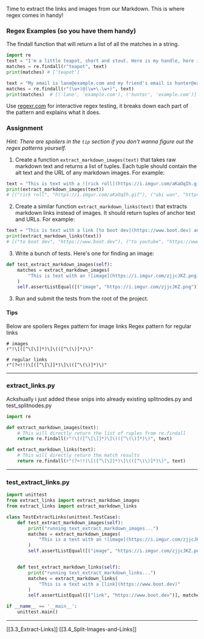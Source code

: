 Time to extract the links and images from our Markdown. This is where regex comes in handy!

### Regex Examples (so you have them handy)
The findall function that will return a list of all the matches in a string. 
``` python
import re
text = "I'm a little teapot, short and stout. Here is my handle, here is my spout."
matches = re.findall(r"teapot", text)
print(matches) # ['teapot']

text = "My email is lane@example.com and my friend's email is hunter@example.com"
matches = re.findall(r"(\w+)@(\w+\.\w+)", text)
print(matches)  # [('lane', 'example.com'), ('hunter', 'example.com')]
```
Use [regexr.com](https://www.regexr.com) for interactive regex testing, it breaks down each part of the pattern and explains what it does. 

### Assignment
_Hint: There are spoilers in the `tip` section if you don't wanna figure out the regex patterns yourself._

1. Create a function `extract_markdown_images(text)` that takes raw markdown text and returns a list of tuples. Each tuple should contain the alt text and the URL of any markdown images. For example:
``` python
text = "This is text with a ![rick roll](https://i.imgur.com/aKaOqIh.gif) and ![obi wan](https://i.imgur.com/fJRm4Vk.jpeg)"
print(extract_markdown_images(text))
# [("rick roll", "https://i.imgur.com/aKaOqIh.gif"), ("obi wan", "https://i.imgur.com/fJRm4Vk.jpeg")]
```
2. Create a similar function `extract_markdown_links(text)` that extracts markdown links instead of images. It should return tuples of anchor text and URLs. For example:  
``` python
text = "This is text with a link [to boot dev](https://www.boot.dev) and [to youtube](https://www.youtube.com/@bootdotdev)"
print(extract_markdown_links(text))
# [("to boot dev", "https://www.boot.dev"), ("to youtube", "https://www.youtube.com/@bootdotdev")]
```
3. Write a bunch of tests. Here's one for finding an image:
``` python
def test_extract_markdown_images(self):
    matches = extract_markdown_images(
        "This is text with an ![image](https://i.imgur.com/zjjcJKZ.png)"
    )
    self.assertListEqual([("image", "https://i.imgur.com/zjjcJKZ.png")], matches)
```
3. Run and submit the tests from the root of the project.

#### Tips
Below are spoilers
Regex pattern for image links
Regex pattern for regular links
``` 
# images
r"!\[([^\[\]]*)\]\(([^\(\)]*)\)"

# regular links
r"(?<!!)\[([^\[\]]*)\]\(([^\(\)]*)\)"
```

---
### extract_links.py
Ackshually i just added these snips into already existing splitnodes.py and test_splitnodes.py
``` python
import re

def extract_markdown_images(text):
	# This will directly return the list of ruples from re.findall
	return re.findall(r"!\[([^\[\]]*)\]\(([^\(\)]*)\)", text)

def extract_markdown_links(text):
	# This will directly return the match results
	return re.findall(r"(?<!!)\[([^\[\]]*)\]\(([^\(\)]*)\)", text)
```
---
### test_extract_links.py
``` python
import unittest
from extract_links import extract_markdown_images
from extract_links import extract_markdown_links

class TestExtractLinks(unittest.TestCase):
    def test_extract_markdown_images(self):
        print("running text_extract_markdown_images...")
        matches = extract_markdown_images(
            "This is a text with an ![image](https://i.imgur.com/zjjcJKZ.png)"
        )
        self.assertListEqual([("image", "https://i.imgur.com/zjjcJKZ.png")], matches)


    def test_extract_markdown_links(self):
        print("running text_extract_markdown_links...")
        matches = extract_markdown_links(
            "This is a text with a [link](https://www.boot.dev)"
        )
        self.assertListEqual([("link", "https://www.boot.dev")], matches)

if __name__ == '__main__':
    unittest.main()
```

---
[[3.3_Extract-Links]]
[[3.4_Split-Images-and-Links]]

